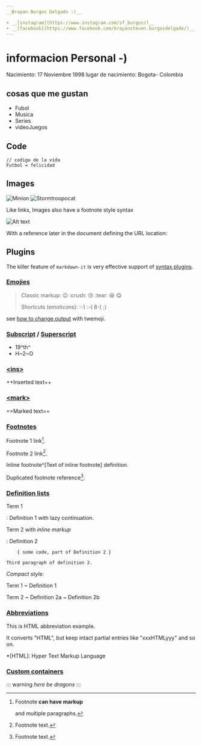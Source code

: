 ```yaml
---
__Brayan Burgos Delgado :)__

- __[instagram](https://www.instagram.com/sf_burgos/)__ 
- __[facebook](https://www.facebook.com/brayansteven.burgosdelgado/)__ 
---
```


# informacion Personal -)
 Nacimiento: 17 Noviembre 1998
 lugar de nacimiento: Bogota- Colombia 
 
## cosas que me gustan

+ Fubol
+ Musica
+ Series
+ videoJuegos


## Code

    // codigo de la vida
    Futbol = felicidad
 



## Images

![Minion](https://www.google.com/url?sa=i&source=images&cd=&cad=rja&uact=8&ved=2ahUKEwi6oI_R2JLnAhXlx1kKHfAWChsQjRx6BAgBEAQ&url=https%3A%2F%2Fwww.fcbarcelona.es%2Fes%2Fficha%2F708165%2Fasi-sera-el-futuro-camp-nou&psig=AOvVaw2mIndDV1aMJpaZOdjD53x2&ust=1579627349881022)
![Stormtroopocat](https://www.google.com/url?sa=i&source=images&cd=&cad=rja&uact=8&ved=2ahUKEwi6oI_R2JLnAhXlx1kKHfAWChsQjRx6BAgBEAQ&url=https%3A%2F%2Fwww.fcbarcelona.es%2Fes%2Fficha%2F708165%2Fasi-sera-el-futuro-camp-nou&psig=AOvVaw2mIndDV1aMJpaZOdjD53x2&ust=1579627349881022 "The Stormtroopocat")

Like links, Images also have a footnote style syntax

![Alt text][id]

With a reference later in the document defining the URL location:

[id]: https://octodex.github.com/images/dojocat.jpg  "The Dojocat"


## Plugins

The killer feature of `markdown-it` is very effective support of
[syntax plugins](https://www.npmjs.org/browse/keyword/markdown-it-plugin).


### [Emojies](https://github.com/markdown-it/markdown-it-emoji)

> Classic markup: :wink: :crush: :cry: :tear: :laughing: :yum:
>
> Shortcuts (emoticons): :-) :-( 8-) ;)

see [how to change output](https://github.com/markdown-it/markdown-it-emoji#change-output) with twemoji.


### [Subscript](https://github.com/markdown-it/markdown-it-sub) / [Superscript](https://github.com/markdown-it/markdown-it-sup)

- 19^th^
- H~2~O


### [\<ins>](https://github.com/markdown-it/markdown-it-ins)

++Inserted text++


### [\<mark>](https://github.com/markdown-it/markdown-it-mark)

==Marked text==


### [Footnotes](https://github.com/markdown-it/markdown-it-footnote)

Footnote 1 link[^first].

Footnote 2 link[^second].

Inline footnote^[Text of inline footnote] definition.

Duplicated footnote reference[^second].

[^first]: Footnote **can have markup**

    and multiple paragraphs.

[^second]: Footnote text.


### [Definition lists](https://github.com/markdown-it/markdown-it-deflist)

Term 1

:   Definition 1
with lazy continuation.

Term 2 with *inline markup*

:   Definition 2

        { some code, part of Definition 2 }

    Third paragraph of definition 2.

_Compact style:_

Term 1
  ~ Definition 1

Term 2
  ~ Definition 2a
  ~ Definition 2b


### [Abbreviations](https://github.com/markdown-it/markdown-it-abbr)

This is HTML abbreviation example.

It converts "HTML", but keep intact partial entries like "xxxHTMLyyy" and so on.

*[HTML]: Hyper Text Markup Language

### [Custom containers](https://github.com/markdown-it/markdown-it-container)

::: warning
*here be dragons*
:::




